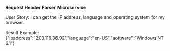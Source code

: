 <b>Request Header Parser Microservice</b><br>

User Story: I can get the IP address, language and operating system for my browser.<br>

Result Example: <br>
{"ipaddress":"203.116.36.92","language":"en-US","software":"Windows NT 6.1"}<br>

